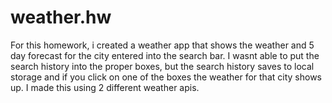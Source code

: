 # weather.hw

For this homework, i created a weather app that shows the weather and 5 day forecast for the city entered into the search bar. I wasnt able to put the search history into the proper boxes, but the search history saves to local storage and if you click on one of the boxes the weather for that city shows up. I made this using 2 different weather apis.
